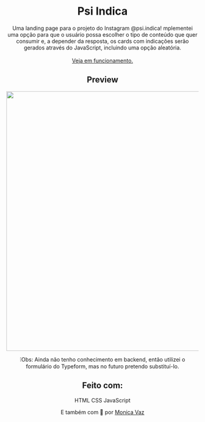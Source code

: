 <div align="center">

# Psi Indica
Uma landing page para o projeto do Instagram @psi.indica!
 mplementei uma opção para que o usuário possa escolher o tipo de conteúdo que quer consumir e, a depender da resposta, os cards com indicações serão gerados através do JavaScript, incluindo uma opção aleatória.
<br><br>
<a href = "https://psiindica.netlify.app/"> Veja em funcionamento. </a>

## Preview
<img src="https://github.com/M0nicaVaz/Psi.Indica/blob/master/Imagens/github/projeto.gif?raw=true" width="680px" >
 
❕Obs: Ainda não tenho conhecimento em backend, então utilizei o formulário do Typeform, mas no futuro pretendo substituí-lo. 
 

 
## Feito com:
 HTML
 CSS
 JavaScript

E também com 💜 por <a href="https://www.linkedin.com/in/monica-vaz/"> Monica Vaz </a>
</div>
